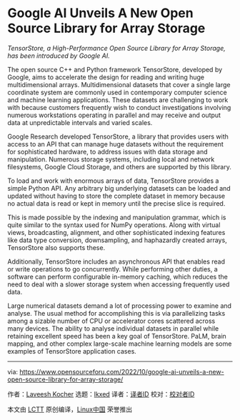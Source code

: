[#]: subject: "Google AI Unveils A New Open Source Library for Array Storage"
[#]: via: "https://www.opensourceforu.com/2022/10/google-ai-unveils-a-new-open-source-library-for-array-storage/"
[#]: author: "Laveesh Kocher https://www.opensourceforu.com/author/laveesh-kocher/"
[#]: collector: "lkxed"
[#]: translator: " "
[#]: reviewer: " "
[#]: publisher: " "
[#]: url: " "

Google AI Unveils A New Open Source Library for Array Storage
======
*TensorStore, a High-Performance Open Source Library for Array Storage, has been introduced by Google AI.*

The open source C++ and Python framework TensorStore, developed by Google, aims to accelerate the design for reading and writing huge multidimensional arrays. Multidimensional datasets that cover a single large coordinate system are commonly used in contemporary computer science and machine learning applications. These datasets are challenging to work with because customers frequently wish to conduct investigations involving numerous workstations operating in parallel and may receive and output data at unpredictable intervals and varied scales.

Google Research developed TensorStore, a library that provides users with access to an API that can manage huge datasets without the requirement for sophisticated hardware, to address issues with data storage and manipulation. Numerous storage systems, including local and network filesystems, Google Cloud Storage, and others are supported by this library.

To load and work with enormous arrays of data, TensorStore provides a simple Python API. Any arbitrary big underlying datasets can be loaded and updated without having to store the complete dataset in memory because no actual data is read or kept in memory until the precise slice is required.

This is made possible by the indexing and manipulation grammar, which is quite similar to the syntax used for NumPy operations. Along with virtual views, broadcasting, alignment, and other sophisticated indexing features like data type conversion, downsampling, and haphazardly created arrays, TensorStore also supports these.

Additionally, TensorStore includes an asynchronous API that enables read or write operations to go concurrently. While performing other duties, a software can perform configurable in-memory caching, which reduces the need to deal with a slower storage system when accessing frequently used data.

Large numerical datasets demand a lot of processing power to examine and analyse. The usual method for accomplishing this is via parallelizing tasks among a sizable number of CPU or accelerator cores scattered across many devices. The ability to analyse individual datasets in parallel while retaining excellent speed has been a key goal of TensorStore. PaLM, brain mapping, and other complex large-scale machine learning models are some examples of TensorStore application cases.

--------------------------------------------------------------------------------

via: https://www.opensourceforu.com/2022/10/google-ai-unveils-a-new-open-source-library-for-array-storage/

作者：[Laveesh Kocher][a]
选题：[lkxed][b]
译者：[译者ID](https://github.com/译者ID)
校对：[校对者ID](https://github.com/校对者ID)

本文由 [LCTT](https://github.com/LCTT/TranslateProject) 原创编译，[Linux中国](https://linux.cn/) 荣誉推出

[a]: https://www.opensourceforu.com/author/laveesh-kocher/
[b]: https://github.com/lkxed
